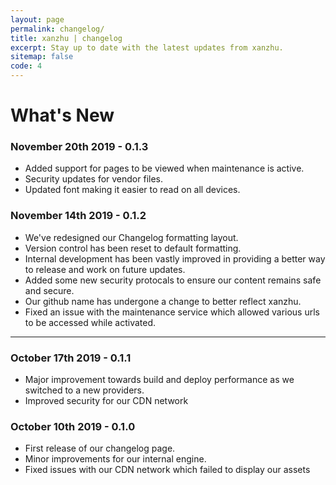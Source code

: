 ```yaml
---
layout: page
permalink: changelog/
title: xanzhu | changelog
excerpt: Stay up to date with the latest updates from xanzhu. 
sitemap: false
code: 4
---
```


# What's New

### November 20th 2019 - 0.1.3
- Added support for pages to be viewed when maintenance is active. 
- Security updates for vendor files.
- Updated font making it easier to read on all devices. 



### November 14th 2019 - 0.1.2
- We've redesigned our Changelog formatting layout.
- Version control has been reset to default formatting.
- Internal development has been vastly improved in providing a better way to release and work on future updates.
- Added some new security protocals to ensure our content remains safe and secure.
- Our github name has undergone a change to better reflect xanzhu.
- Fixed an issue with the maintenance service which allowed various urls to be accessed while activated.

----

### October 17th 2019 - 0.1.1
- Major improvement towards build and deploy performance as we switched to a new providers.
- Improved security for our CDN network

### October 10th 2019 - 0.1.0
- First release of our changelog page.
- Minor improvements for our internal engine.
- Fixed issues with our CDN network which failed to display our assets